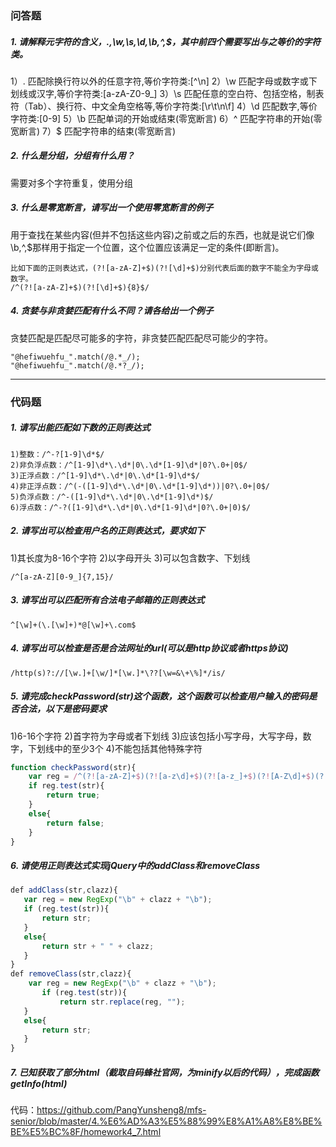### 问答题
##### 1. 请解释元字符的含义，.,\w,\s,\d,\b,^,$，其中前四个需要写出与之等价的字符类。
1）. 匹配除换行符以外的任意字符,等价字符类:[^\n]
2）\w 匹配字母或数字或下划线或汉字,等价字符类:[a-zA-Z0-9_]
3）\s 匹配任意的空白符、包括空格，制表符（Tab）、换行符、中文全角空格等,等价字符类:[\r\t\n\f]
4）\d 匹配数字,等价字符类:[0-9]
5）\b 匹配单词的开始或结束(零宽断言)
6）^ 匹配字符串的开始(零宽断言)
7）$ 匹配字符串的结束(零宽断言)
##### 2. 什么是分组，分组有什么用？
需要对多个字符重复，使用分组
##### 3. 什么是零宽断言，请写出一个使用零宽断言的例子
用于查找在某些内容(但并不包括这些内容)之前或之后的东西，也就是说它们像\b,^,$那样用于指定一个位置，这个位置应该满足一定的条件(即断言)。
```
比如下面的正则表达式，(?![a-zA-Z]+$)(?![\d]+$)分别代表后面的数字不能全为字母或数字。
/^(?![a-zA-Z]+$)(?![\d]+$){8}$/
```
##### 4. 贪婪与非贪婪匹配有什么不同？请各给出一个例子
贪婪匹配是匹配尽可能多的字符，非贪婪匹配匹配尽可能少的字符。
```
"@hefiwuehfu_".match(/@.*_/);
"@hefiwuehfu_".match(/@.*?_/);
```

---
### 代码题
##### 1. 请写出能匹配如下数的正则表达式
```
1)整数：/^-?[1-9]\d*$/
2)非负浮点数：/^[1-9]\d*\.\d*|0\.\d*[1-9]\d*|0?\.0+|0$/
3)正浮点数：/^[1-9]\d*\.\d*|0\.\d*[1-9]\d*$/
4)非正浮点数：/^(-([1-9]\d*\.\d*|0\.\d*[1-9]\d*))|0?\.0+|0$/
5)负浮点数：/^-([1-9]\d*\.\d*|0\.\d*[1-9]\d*)$/
6)浮点数：/^-?([1-9]\d*\.\d*|0\.\d*[1-9]\d*|0?\.0+|0)$/
```
##### 2. 请写出可以检查用户名的正则表达式，要求如下
1)其长度为8-16个字符
2)以字母开头
3)可以包含数字、下划线
```
/^[a-zA-Z][0-9_]{7,15}/
```
##### 3. 请写出可以匹配所有合法电子邮箱的正则表达式
```
^[\w]+(\.[\w]+)*@[\w]+\.com$
```
##### 4. 请写出可以检查是否是合法网址的url(可以是http协议或者https协议)
```
/http(s)?://[\w.]+[\w/]*[\w.]*\??[\w=&\+\%]*/is/
```
##### 5. 请完成checkPassword(str)这个函数，这个函数可以检查用户输入的密码是否合法，以下是密码要求
1)6-16个字符
2)首字符为字母或者下划线
3)应该包括小写字母，大写字母，数字，下划线中的至少3个
4)不能包括其他特殊字符
```javascript
function checkPassword(str){
    var reg = /^(?![a-zA-Z]+$)(?![a-z\d]+$)(?![a-z_]+$)(?![A-Z\d]+$)(?![A-Z_]+$)(?![\d_]+$)[a-zA-Z_][a-zA-Z0-9_]{5,15}$/
    if reg.test(str){
        return true;
    }
    else{
        return false;
    }
}
```
##### 6. 请使用正则表达式实现jQuery中的addClass和removeClass
```javascript
def addClass(str,clazz){
   var reg = new RegExp("\b" + clazz + "\b");
   if (reg.test(str)){
       return str;
   }
   else{
       return str + " " + clazz;
   }
}
def removeClass(str,clazz){
    var reg = new RegExp("\b" + clazz + "\b");
       if (reg.test(str)){
           return str.replace(reg, "");
   }
   else{
       return str;
   }
}
```
##### 7. 已知获取了部分html（截取自码蜂社官网，为minify以后的代码），完成函数getInfo(html)
代码：https://github.com/PangYunsheng8/mfs-senior/blob/master/4.%E6%AD%A3%E5%88%99%E8%A1%A8%E8%BE%BE%E5%BC%8F/homework4_7.html